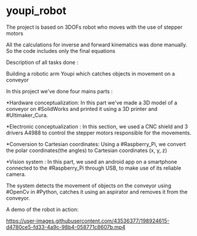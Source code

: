# youpi_robot

The project is based on 3DOFs robot who moves with the use of stepper motors

All the calculations for inverse and forward kinematics was done manually. So the code includes only the final equations 

Description of all tasks done : 

Building a robotic arm Youpi which catches objects in movement on a conveyor

In this project we've done four mains parts : 

*Hardware conceptualization: In this part we've made a 3D model of a conveyor on #SolidWorks and printed it using a 3D printer and #Ultimaker_Cura.

*Electronic conceptualization : In this section, we used a CNC shield and 3 drivers A4988 to control the stepper motors responsible for the movements. 

*Conversion to Cartesian coordinates: Using a #Raspberry_Pi, we convert the polar coordinates(the angles) to Cartesian coordinates (x, y, z)

*Vision system : In this part, we used an android app on a smartphone connected to the #Raspberry_Pi through USB, to make use of its reliable camera.

The system detects the movement of objects on the conveyor using #OpenCv in #Python, catches it using an aspirator and removes it from the conveyor.

A demo of the robot in action: 

https://user-images.githubusercontent.com/43536377/198924615-d4780ce5-fd33-4a9c-98b4-058771c8607b.mp4

